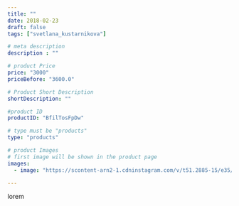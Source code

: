 ```yaml
---
title: ""
date: 2018-02-23
draft: false
tags: ["svetlana_kustarnikova"]

# meta description
description : ""

# product Price
price: "3000"
priceBefore: "3600.0"

# Product Short Description
shortDescription: ""

#product ID
productID: "BfilTosFpDw"

# type must be "products"
type: "products"

# product Images
# first image will be shown in the product page
images:
  - image: "https://scontent-arn2-1.cdninstagram.com/v/t51.2885-15/e35/27880708_215658558997934_4154753102165049344_n.jpg?se=7&tp=1&_nc_ht=scontent-arn2-1.cdninstagram.com&_nc_cat=102&_nc_ohc=yXTUdcNmtEwAX_u9XhM&ccb=7-4&oh=48e19a19111877c5380ef3da1af8bfe5&oe=6084B5C1&ig_cache_key=MTcyMTEwMjA4NDY4OTI2ODk3Ng%3D%3D.2-ccb7-4"

---
```

lorem
